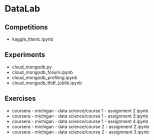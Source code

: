 # DataLab


## Competitions

- kaggle_titanic.ipynb

## Experiments
- cloud_mongodb.py
- cloud_mongodb_folium.ipynb
- cloud_mongodb_profiling.ipynb
- cloud_mongodb_tfidf_joblib.ipynb

## Exercises

- coursera - michigan - data science/course 1 - assignment 2.ipynb
- coursera - michigan - data science/course 1 - assignment 3.ipynb
- coursera - michigan - data science/course 1 - assignment 4.ipynb
- coursera - michigan - data science/course 2 - assignment 2.ipynb
- coursera - michigan - data science/course 2 - assignment 3.ipynb



